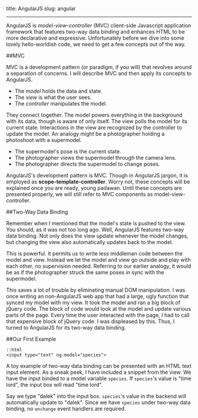 title: AngularJS
slug: angular

---

AngularJS is *model-view-controller* (MVC) client-side Javascript application
framework that features two-way data binding and enhances HTML to be more
declarative and expressive. Unfortunately before we dive into some lovely
hello-worldish code, we need to get a few concepts out of the way.

##MVC

MVC is a development pattern (or paradigm, if you will) that revolves around a
separation of concerns. I will describe MVC and then apply its concepts to
AngularJS.

- The *model* holds the data and state.
- The *view* is what the user sees.
- The *controller* manipulates the model.

They connect together. The model powers everything in the background with its
data, though is aware of only itself. The view polls the model for its current
state. Interactions in the view are recognized by the controller to update the
model. An analogy might be a photographer holding a photoshoot with a
supermodel.

- The supermodel's pose is the current state.
- The photographer views the supermodel through the camera lens.
- The photographer directs the supermodel to change poses.

AngularJS's development pattern is MVC. Though in AngularJS jargon, it is
employed as **scope-template-controller**. Worry not, these concepts will be
explained once you are ready, young padawan. Until these concepts are presented
properly, we will still refer to MVC components as model-view-controller.

##Two-Way Data Binding

Remember when I mentioned that the model's state is pushed to the view. You
should, as it was not too long ago. Well, AngularJS features two-way data
binding. Not only does the view update whenever the model changes, but changing
the view also automatically updates back to the model.

This is powerful. It permits us to write less middleman code between the model
and view. Instead we let the model and view go outside and play with each
other, no supervision needed. Referring to our earlier analogy, it would be as
if the photographer struck the same poses in sync with the supermodel.

This saves a lot of trouble by eliminating manual DOM manipulation. I was once
writing an non-AngularJS web app that had a large, ugly function that synced my
model with my view. It took the model and ran a big block of jQuery code. The
block of code would look at the model and update various parts of the page.
Every time the user interacted with the page, I had to call that expensive
block of jQuery code. I was displeased by this. Thus, I turned to AngularJS for
its two-way data binding.

##Our First Example

    ::html
    <input type="text" ng-model="species">

A toy example of two-way data binding can be presented with an HTML text input
element. As a sneak peek, I have included a snippet from the view. We have the
input binded to a model variable ```species```.  If ```species```'s value is
"time lord", the input box will read "time lord".

Say we type "dalek" into the input box.  ```species```'s value in the backend
will automatically update to "dalek". Since we have ```species``` under two-way
data binding, no ```onchange``` event handlers are required.

